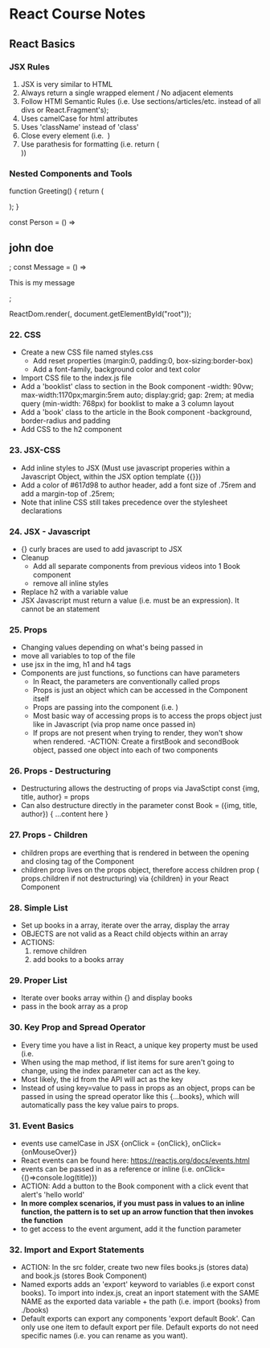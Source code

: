 # React Course Notes

## React Basics

### JSX Rules

1. JSX is very similar to HTML
2. Always return a single wrapped element / No adjacent elements
3. Follow HTMl Semantic Rules (i.e. Use sections/articles/etc. instead of all divs or React.Fragment's);
4. Uses camelCase for html attributes
5. Uses 'className' instead of 'class'
6. Close every element (i.e. <Image /> )
7. Use parathesis for formatting (i.e. return ( <div></div>))

### Nested Components and Tools

function Greeting() {
return (

<div>
<Person />
<Message />
</div>
);
}

const Person = () => <h2>john doe</h2>;
const Message = () => <p>This is my message</p>;

ReactDom.render(<Greeting />, document.getElementById("root"));

### 22. CSS

-   Create a new CSS file named styles.css
    -   Add reset properties (margin:0, padding:0, box-sizing:border-box)
    -   Add a font-family, background color and text color
-   Import CSS file to the index.js file
-   Add a 'booklist' class to section in the Book component
    -width: 90vw; max-width:1170px;margin:5rem auto; display:grid; gap: 2rem;
    at media query (min-width: 768px) for booklist to make a 3 column layout
-   Add a 'book' class to the article in the Book component
    -background, border-radius and padding
-   Add CSS to the h2 component

### 23. JSX-CSS

-   Add inline styles to JSX (Must use javascript properies within a Javascript Object, within the JSX option template {{}})
-   Add a color of #617d98 to author header, add a font size of .75rem and add a margin-top of .25rem;
-   Note that inline CSS still takes precedence over the stylesheet declarations

### 24. JSX - Javascript

-   {} curly braces are used to add javascript to JSX
-   Cleanup
    -   Add all separate components from previous videos into 1 Book component
    -   remove all inline styles
-   Replace h2 with a variable value
-   JSX Javascript must return a value (i.e. must be an expression). It cannot be an statement

### 25. Props

-   Changing values depending on what's being passed in
-   move all variables to top of the file
-   use jsx in the img, h1 and h4 tags
-   Components are just functions, so functions can have parameters
    -   In React, the parameters are conventionally called props
    -   Props is just an object which can be accessed in the Component itself
    -   Props are passing into the component (i.e. <Book job='developer'/>)
    -   Most basic way of accessing props is to access the props object just like in Javascript (via prop name once passed in)
    -   If props are not present when trying to render, they won't show when rendered.
        -ACTION: Create a firstBook and secondBook object, passed one object into each of two components

### 26. Props - Destructuring

-   Destructuring allows the destructing of props via JavaSctipt
    const {img, title, author} = props
-   Can also destructure directly in the parameter
    const Book = ({img, title, author}) {
    ...content here
    }

### 27. Props - Children

-   children props are everthing that is rendered in between the opening and closing tag of the Component
-   children prop lives on the props object, therefore access children prop ( props.children if not destructuring) via {children} in your React Component

### 28. Simple List

-   Set up books in a array, iterate over the array, display the array
-   OBJECTS are not valid as a React child objects within an array
-   ACTIONS:
    1. remove children
    2. add books to a books array

### 29. Proper List

-   Iterate over books array within {} and display books
-   pass in the book array as a prop

### 30. Key Prop and Spread Operator

-   Every time you have a list in React, a unique key property must be used
    (i.e. <Book key={value} propName={value}>
-   When using the map method, if list items for sure aren't going to change, using the index parameter can act as the key.
-   Most likely, the id from the API will act as the key
-   Instead of using key=value to pass in props as an object, props can be passed in using the spread operator like this {...books}, which will automatically pass the key value pairs to props.

### 31. Event Basics

-   events use camelCase in JSX {onClick = {onClick}, onClick={onMouseOver}}
-   React events can be found here: https://reactjs.org/docs/events.html
-   events can be passed in as a reference or inline (i.e. onClick={()=>console.log(title)})
-   ACTION: Add a button to the Book component with a click event that alert's 'hello world'
-   **In more complex scenarios, if you must pass in values to an inline function, the pattern is to set up an arrow function that then invokes the function**
-   to get access to the event argument, add it the function parameter

### 32. Import and Export Statements

-   ACTION: In the src folder, create two new files books.js (stores data) and book.js (stores Book Component)
-   Named exports adds an 'export' keyword to variables (i.e export const books). To import into index.js, creat an inport statement with the SAME NAME as the exported data variable + the path (i.e. import {books} from ./books)
-   Default exports can export any components 'export default Book'. Can only use one item to default export per file. Default exports do not need specific names (i.e. you can rename as you want).
